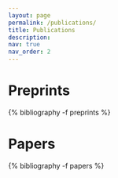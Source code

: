 ```yaml
---
layout: page
permalink: /publications/
title: Publications
description: 
nav: true
nav_order: 2
---
```


<!-- _pages/publications.md -->

<!-- Bibsearch Feature -->

<!--
{% include bib_search.liquid %}
-->

<div class="publications">

<!--{% bibliography %}-->

<h1>Preprints</h1>

{% bibliography -f preprints %}

<h1>Papers</h1>

{% bibliography -f papers %}

</div>
